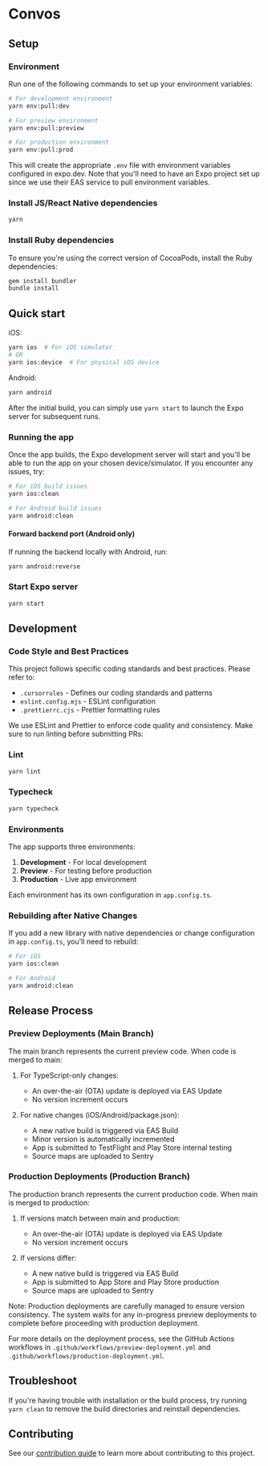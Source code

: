 # Convos

## Setup

### Environment

Run one of the following commands to set up your environment variables:

```sh
# For development environment
yarn env:pull:dev

# For preview environment
yarn env:pull:preview

# For production environment
yarn env:pull:prod
```

This will create the appropriate `.env` file with environment variables configured in expo.dev. Note that you'll need to have an Expo project set up since we use their EAS service to pull environment variables.

### Install JS/React Native dependencies

```sh
yarn
```

### Install Ruby dependencies

To ensure you're using the correct version of CocoaPods, install the Ruby dependencies:

```sh
gem install bundler
bundle install
```

## Quick start

iOS:

```sh
yarn ios  # For iOS simulator
# OR
yarn ios:device  # For physical iOS device
```

Android:

```sh
yarn android
```

After the initial build, you can simply use `yarn start` to launch the Expo server for subsequent runs.

### Running the app

Once the app builds, the Expo development server will start and you'll be able to run the app on your chosen device/simulator. If you encounter any issues, try:

```sh
# For iOS build issues
yarn ios:clean

# For Android build issues
yarn android:clean
```

#### Forward backend port (Android only)

If running the backend locally with Android, run:

```sh
yarn android:reverse
```

### Start Expo server

```sh
yarn start
```

## Development

### Code Style and Best Practices

This project follows specific coding standards and best practices. Please refer to:

- `.cursorrules` - Defines our coding standards and patterns
- `eslint.config.mjs` - ESLint configuration
- `.prettierrc.cjs` - Prettier formatting rules

We use ESLint and Prettier to enforce code quality and consistency. Make sure to run linting before submitting PRs:

### Lint

```sh
yarn lint
```

### Typecheck

```sh
yarn typecheck
```

### Environments

The app supports three environments:

1. **Development** - For local development
2. **Preview** - For testing before production
3. **Production** - Live app environment

Each environment has its own configuration in `app.config.ts`.

### Rebuilding after Native Changes

If you add a new library with native dependencies or change configuration in `app.config.ts`, you'll need to rebuild:

```sh
# For iOS
yarn ios:clean

# For Android
yarn android:clean
```

## Release Process

### Preview Deployments (Main Branch)

The main branch represents the current preview code. When code is merged to main:

1. For TypeScript-only changes:

   - An over-the-air (OTA) update is deployed via EAS Update
   - No version increment occurs

2. For native changes (iOS/Android/package.json):
   - A new native build is triggered via EAS Build
   - Minor version is automatically incremented
   - App is submitted to TestFlight and Play Store internal testing
   - Source maps are uploaded to Sentry

### Production Deployments (Production Branch)

The production branch represents the current production code. When main is merged to production:

1. If versions match between main and production:

   - An over-the-air (OTA) update is deployed via EAS Update
   - No version increment occurs

2. If versions differ:
   - A new native build is triggered via EAS Build
   - App is submitted to App Store and Play Store production
   - Source maps are uploaded to Sentry

Note: Production deployments are carefully managed to ensure version consistency. The system waits for any in-progress preview deployments to complete before proceeding with production deployment.

For more details on the deployment process, see the GitHub Actions workflows in `.github/workflows/preview-deployment.yml` and `.github/workflows/production-deployment.yml`.

## Troubleshoot

If you're having trouble with installation or the build process, try running `yarn clean` to remove the build directories and reinstall dependencies.

## Contributing

See our [contribution guide](./CONTRIBUTING.md) to learn more about contributing to this project.
